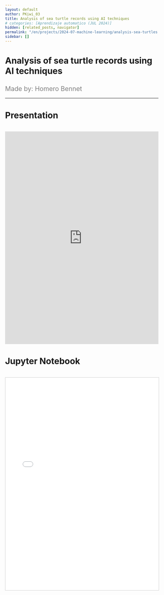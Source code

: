 ```yaml
---
layout: default
author: PKiwi_03
title: Analysis of sea turtle records using AI techniques
# categories: [Aprendizaje automatico (JUL 2024)]
hidden: [related_posts, navigator]
permalink: "/en/projects/2024-07-machine-learning/analysis-sea-turtles.html"
sidebar: []
---
```


# Analysis of sea turtle records using AI techniques

<h2 style="color: gray; font-weight: normal;">
Made by:  Homero Bennet
</h2>

---


# Presentation
<br>

<iframe width="100%" height="700" src="https://www.youtube.com/embed/Z9hl_MgJusg" frameborder="0" allow="accelerometer; autoplay; clipboard-write; encrypted-media; gyroscope; picture-in-picture; web-share" referrerpolicy="strict-origin-when-cross-origin" allowfullscreen></iframe>

<br>

# Jupyter Notebook
<br>

<iframe 
    src="/assets/html/2024-07-ml/homero_benet.html" 
    width="100%" 
    height="700" 
    style="border: 1px solid #ccc;"
></iframe>